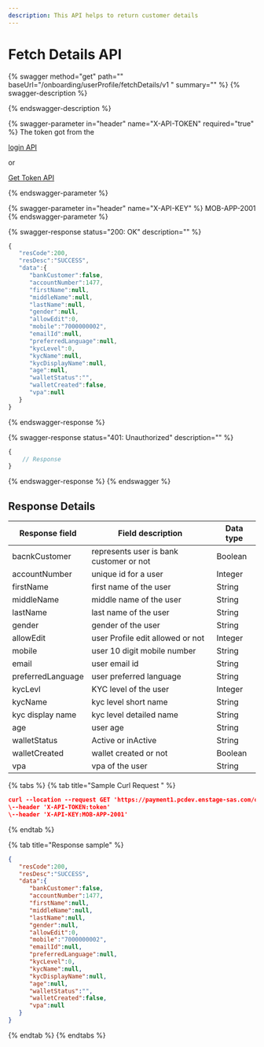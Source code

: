 ```yaml
---
description: This API helps to return customer details
---
```


# Fetch Details API

{% swagger method="get" path="" baseUrl="<domain>/onboarding/userProfile/fetchDetails/v1 " summary="" %}
{% swagger-description %}

{% endswagger-description %}

{% swagger-parameter in="header" name="X-API-TOKEN" required="true" %}
The token got from the 

[login API](login-api.md)

 or 

[Get Token API](../../common-apis/get-app-token-api.md)


{% endswagger-parameter %}

{% swagger-parameter in="header" name="X-API-KEY" %}
MOB-APP-2001
{% endswagger-parameter %}

{% swagger-response status="200: OK" description="" %}
```javascript
{
   "resCode":200,
   "resDesc":"SUCCESS",
   "data":{
      "bankCustomer":false,
      "accountNumber":1477,
      "firstName":null,
      "middleName":null,
      "lastName":null,
      "gender":null,
      "allowEdit":0,
      "mobile":"7000000002",
      "emailId":null,
      "preferredLanguage":null,
      "kycLevel":0,
      "kycName":null,
      "kycDisplayName":null,
      "age":null,
      "walletStatus":"",
      "walletCreated":false,
      "vpa":null
   }
}
```
{% endswagger-response %}

{% swagger-response status="401: Unauthorized" description="" %}
```javascript
{
    // Response
}
```
{% endswagger-response %}
{% endswagger %}

## Response Details

| Response field    | Field description                       | Data type |
| ----------------- | --------------------------------------- | --------- |
| bacnkCustomer     | represents user is bank customer or not | Boolean   |
| accountNumber     | unique id for a user                    | Integer   |
| firstName         | first name of the user                  | String    |
| middleName        | middle name of the user                 | String    |
| lastName          | last name of the user                   | String    |
| gender            | gender of the user                      | String    |
| allowEdit         | user Profile edit allowed or not        | Integer   |
| mobile            | user 10 digit mobile number             | String    |
| email             | user email id                           | String    |
| preferredLanguage | user preferred language                 | String    |
| kycLevl           | KYC level of the user                   | Integer   |
| kycName           | kyc level short name                    | String    |
| kyc display name  | kyc level detailed name                 | String    |
| age               | user age                                | String    |
| walletStatus      | Active or inActive                      | String    |
| walletCreated     | wallet created or not                   | Boolean   |
| vpa               | vpa of the user                         | String    |

{% tabs %}
{% tab title="Sample Curl Request " %}
```json
curl --location --request GET 'https://payment1.pcdev.enstage-sas.com/onboarding/userProfile/fetchDetails/v1'
\--header 'X-API-TOKEN:token'
\--header 'X-API-KEY:MOB-APP-2001'
```
{% endtab %}

{% tab title="Response sample" %}
```json
{
   "resCode":200,
   "resDesc":"SUCCESS",
   "data":{
      "bankCustomer":false,
      "accountNumber":1477,
      "firstName":null,
      "middleName":null,
      "lastName":null,
      "gender":null,
      "allowEdit":0,
      "mobile":"7000000002",
      "emailId":null,
      "preferredLanguage":null,
      "kycLevel":0,
      "kycName":null,
      "kycDisplayName":null,
      "age":null,
      "walletStatus":"",
      "walletCreated":false,
      "vpa":null
   }
}
```
{% endtab %}
{% endtabs %}

